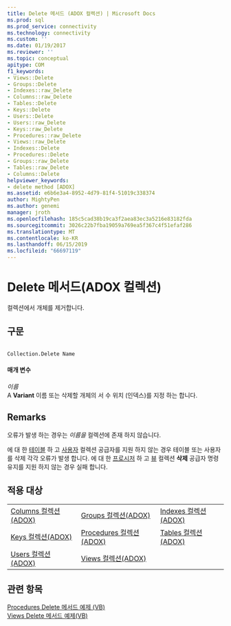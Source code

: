 ```yaml
---
title: Delete 메서드 (ADOX 컬렉션) | Microsoft Docs
ms.prod: sql
ms.prod_service: connectivity
ms.technology: connectivity
ms.custom: ''
ms.date: 01/19/2017
ms.reviewer: ''
ms.topic: conceptual
apitype: COM
f1_keywords:
- Views::Delete
- Groups::Delete
- Indexes::raw_Delete
- Columns::raw_Delete
- Tables::Delete
- Keys::Delete
- Users::Delete
- Users::raw_Delete
- Keys::raw_Delete
- Procedures::raw_Delete
- Views::raw_Delete
- Indexes::Delete
- Procedures::Delete
- Groups::raw_Delete
- Tables::raw_Delete
- Columns::Delete
helpviewer_keywords:
- delete method [ADOX]
ms.assetid: e6b6e3a4-8952-4d79-81f4-51019c338374
author: MightyPen
ms.author: genemi
manager: jroth
ms.openlocfilehash: 185c5cad38b19ca3f2aea83ec3a5216e83182fda
ms.sourcegitcommit: 3026c22b7fba19059a769ea5f367c4f51efaf286
ms.translationtype: MT
ms.contentlocale: ko-KR
ms.lasthandoff: 06/15/2019
ms.locfileid: "66697119"
---
```

# <a name="delete-method-adox-collections"></a>Delete 메서드(ADOX 컬렉션)
컬렉션에서 개체를 제거합니다.  
  
## <a name="syntax"></a>구문  
  
```  
  
Collection.Delete Name  
```  
  
#### <a name="parameters"></a>매개 변수  
 *이름*  
 A **Variant** 이름 또는 삭제할 개체의 서 수 위치 (인덱스)를 지정 하는 합니다.  
  
## <a name="remarks"></a>Remarks  
 오류가 발생 하는 경우는 *이름을* 컬렉션에 존재 하지 않습니다.  
  
 에 대 한 [테이블](../../../ado/reference/adox-api/tables-collection-adox.md) 하 고 [사용자](../../../ado/reference/adox-api/users-collection-adox.md) 컬렉션 공급자를 지원 하지 않는 경우 테이블 또는 사용자를 삭제 각각 오류가 발생 합니다. 에 대 한 [프로시저](../../../ado/reference/adox-api/procedures-collection-adox.md) 하 고 [뷰](../../../ado/reference/adox-api/views-collection-adox.md) 컬렉션 **삭제** 공급자 명령 유지를 지원 하지 않는 경우 실패 합니다.  
  
## <a name="applies-to"></a>적용 대상  
  
||||  
|-|-|-|  
|[Columns 컬렉션(ADOX)](../../../ado/reference/adox-api/columns-collection-adox.md)|[Groups 컬렉션(ADOX)](../../../ado/reference/adox-api/groups-collection-adox.md)|[Indexes 컬렉션(ADOX)](../../../ado/reference/adox-api/indexes-collection-adox.md)|  
|[Keys 컬렉션(ADOX)](../../../ado/reference/adox-api/keys-collection-adox.md)|[Procedures 컬렉션(ADOX)](../../../ado/reference/adox-api/procedures-collection-adox.md)|[Tables 컬렉션(ADOX)](../../../ado/reference/adox-api/tables-collection-adox.md)|  
|[Users 컬렉션(ADOX)](../../../ado/reference/adox-api/users-collection-adox.md)|[Views 컬렉션(ADOX)](../../../ado/reference/adox-api/views-collection-adox.md)||  
  
## <a name="see-also"></a>관련 항목  
 [Procedures Delete 메서드 예제 (VB)](../../../ado/reference/adox-api/procedures-delete-method-example-vb.md)   
 [Views Delete 메서드 예제(VB)](../../../ado/reference/adox-api/views-delete-method-example-vb.md)
